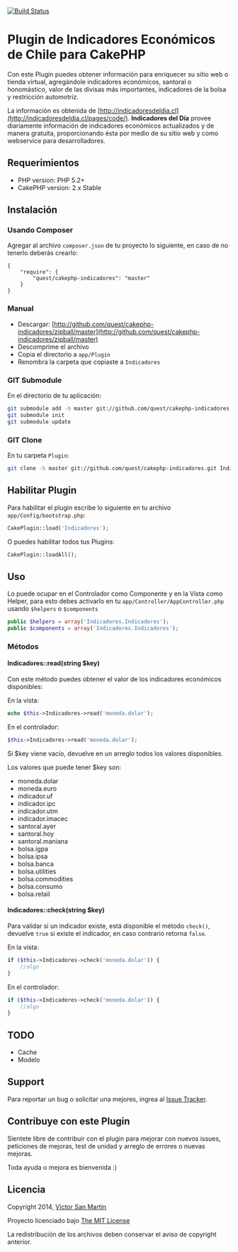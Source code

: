 [![Build Status](https://travis-ci.org/quest/cakephp-indicadores.svg?branch=master)](https://travis-ci.org/quest/cakephp-indicadores)

# Plugin de Indicadores Económicos de Chile para CakePHP #

Con este Plugin puedes obtener información para enriquecer su sitio web o tienda virtual, agregándole indicadores económicos,
santoral o honomástico, valor de las divisas más importantes, indicadores de la bolsa y restricción automotriz.

La información es obtenida de [http://indicadoresdeldia.cl](http://indicadoresdeldia.cl/pages/code/).
**Indicadores del Día** provee diariamente información de indicadores económicos actualizados y de manera gratuita, proporcionando ésta
por medio de su sitio web y como webservice para desarrolladores.

## Requerimientos ##

* PHP version: PHP 5.2+
* CakePHP version: 2.x Stable

## Instalación ##

### Usando Composer ###

Agregar al archivo `composer.json` de tu proyecto lo siguiente, en caso de no tenerlo deberás crearlo:

```composer
{
    "require": {
        "quest/cakephp-indicadores": "master"
    }
}
```

### Manual ###

* Descargar: [http://github.com/quest/cakephp-indicadores/zipball/master](http://github.com/quest/cakephp-indicadores/zipball/master)
* Descomprime el archivo
* Copia el directorio a `app/Plugin`
* Renombra la carpeta que copiaste a `Indicadores`

### GIT Submodule ###

En el directorio de tu aplicación:

```bash
git submodule add -b master git://github.com/quest/cakephp-indicadores.git Plugin/Indicadores
git submodule init
git submodule update
```

### GIT Clone ###

En tu carpeta `Plugin`:

```bash
git clone -b master git://github.com/quest/cakephp-indicadores.git Indicadores
```

## Habilitar Plugin ##

Para habilitar el plugin escribe lo siguiente en tu archivo `app/Config/bootstrap.php`:

```php
CakePlugin::load('Indicadores');
```

O puedes habilitar todos tus Plugins:

```php
CakePlugin::loadAll();
```

## Uso ##

Lo puede ocupar en el Controlador como Componente y en la Vista como Helper, para esto debes activarlo en tu `app/Controller/AppController.php` usando `$helpers` o `$components`
```php
public $helpers = array('Indicadores.Indicadores');
public $components = array('Indicadores.Indicadores');
```

### Métodos ###

#### Indicadores::read(string $key) ####

Con este método puedes obtener el valor de los indicadores económicos disponibles:

En la vista:
```php
echo $this->Indicadores->read('moneda.dolar');
```

En el controlador:
```php
$this->Indicadores->read('moneda.dolar');
```

Si $key viene vacío, devuelve en un arreglo todos los valores disponibles.

Los valores que puede tener $key son:
* moneda.dolar
* moneda.euro
* indicador.uf
* indicador.ipc
* indicador.utm
* indicador.imacec
* santoral.ayer
* santoral.hoy
* santoral.maniana
* bolsa.igpa
* bolsa.ipsa
* bolsa.banca
* bolsa.utilities
* bolsa.commodities
* bolsa.consumo
* bolsa.retail

#### Indicadores::check(string $key) ####

Para validar si un indicador existe, está disponible el método `check()`, devuelve `true` si existe el indicador, en caso contrario retorna `false`.

En la vista:
```php
if ($this->Indicadores->check('moneda.dolar')) {
    //algo
}
```

En el controlador:
```php
if ($this->Indicadores->check('moneda.dolar')) {
    //algo
}
```

## TODO ##
* Cache
* Modelo

## Support ##

Para reportar un bug o solicitar una mejores, ingrea al [Issue Tracker](https://github.com/quest/cakephp-environment/issues).

## Contribuye con este Plugin ##

Sientete libre de contribuir con el plugin para mejorar con nuevos issues, peticiones de mejoras, test de unidad y arreglo de errores o nuevas mejoras.

Toda ayuda o mejora es bienvenida :)

## Licencia ##

Copyright 2014, [Victor San Martín](http://twitter.com/questchile)

Proyecto licenciado bajo [The MIT License](http://www.opensource.org/licenses/mit-license.php)

La redistribución de los archivos deben conservar el aviso de copyright anterior.
